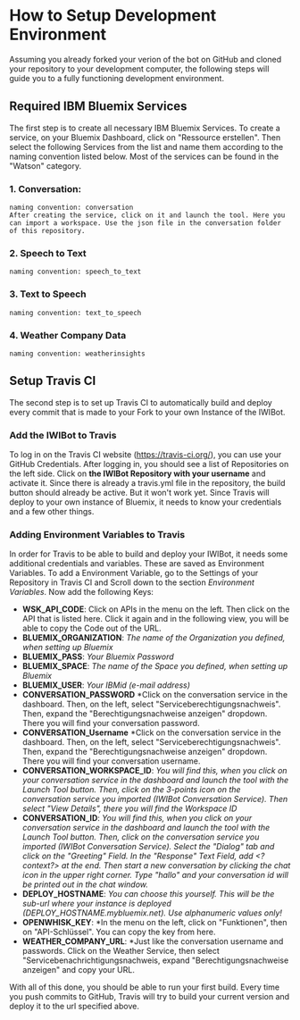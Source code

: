 # How to Setup Development Environment
Assuming you already forked your verion of the bot on GitHub and cloned your repository to your development computer, the following steps will guide you to a fully functioning development environment.
## Required IBM Bluemix Services
The first step is to create all necessary IBM Bluemix Services. To create a service, on your Bluemix Dashboard, click on "Ressource erstellen". Then select the following Services from the list and name them according to the naming convention listed below. Most of the services can be found in the "Watson" category.
### 1. Conversation:
    naming convention: conversation
    After creating the service, click on it and launch the tool. Here you can import a workspace. Use the json file in the conversation folder of this repository.
### 2. Speech to Text
    naming convention: speech_to_text
### 3. Text to Speech
    naming convention: text_to_speech
### 4. Weather Company Data
    naming convention: weatherinsights

## Setup Travis CI
The second step is to set up Travis CI to automatically build and deploy every commit that is made to your Fork to your own Instance of the IWIBot.
### Add the IWIBot to Travis
To log in on the Travis CI website (https://travis-ci.org/), you can use your GitHub Credentials.
After logging in, you should see a list of Repositories on the left side. Click on **the IWIBot Repository with your username** and activate it. Since there is already a travis.yml file in the repository, the build button should already be active. But it won't work yet. Since Travis will deploy to your own instance of Bluemix, it needs to know your credentials and a few other things.
### Adding Environment Variables to Travis
In order for Travis to be able to build and deploy your IWIBot, it needs some additional credentials and variables. These are saved as Environment Variables. To add a Environment Variable, go to the Settings of your Repository in Travis CI and Scroll down to the section *Environment Variables*. Now add the following Keys:
+ **WSK_API_CODE**: Click on APIs in the menu on the left. Then click on the API that is listed here. Click it again and in the following view, you will be able to copy the Code out of the URL.
+ **BLUEMIX_ORGANIZATION**: *The name of the Organization you defined, when setting up Bluemix*
+ **BLUEMIX_PASS**: *Your Bluemix Password*
+ **BLUEMIX_SPACE**: *The name of the Space you defined, when setting up Bluemix*
+ **BLUEMIX_USER**: *Your IBMid (e-mail address)*
+  **CONVERSATION_PASSWORD** *Click on the conversation service in the dashboard. Then, on the left, select "Serviceberechtigungsnachweis". Then, expand the "Berechtigungsnachweise anzeigen" dropdown. There you will find your conversation password.
+  **CONVERSATION_Username** *Click on the conversation service in the dashboard. Then, on the left, select "Serviceberechtigungsnachweis". Then, expand the "Berechtigungsnachweise anzeigen" dropdown. There you will find your conversation username.
+  **CONVERSATION_WORKSPACE_ID**: *You will find this, when you click on your conversation service in the dashboard and launch the tool with the Launch Tool button. Then, click on the 3-points icon on the conversation service you imported (IWIBot Conversation Service). Then select "View Details", there you will find the Workspace ID*
+ **CONVERSATION_ID**: *You will find this, when you click on your conversation service in the dashboard and launch the tool with the Launch Tool button. Then, click on the conversation service you imported (IWIBot Conversation Service). Select the "Dialog" tab and click on the "Greeting" Field. In the "Response" Text Field, add \<?context?> at the end. Then start a new conversation by clicking the chat icon in the upper right corner. Type "hallo" and your conversation id will be printed out in the chat window.*
+ **DEPLOY_HOSTNAME**: *You can choose this yourself. This will be the sub-url where your instance is deployed (DEPLOY_HOSTNAME.mybluemix.net). Use alphanumeric values only!*
+ **OPENWHISK_KEY**: *In the menu on the left, click on "Funktionen", then on "API-Schlüssel". You can copy the key from here.
+ **WEATHER_COMPANY_URL**: *Just like the conversation username and passwords. Click on the Weather Service, then select "Servicebenachrichtigungsnachweis, expand "Berechtigungsnachweise anzeigen" and copy your URL.

With all of this done, you should be able to run your first build. Every time you push commits to GitHub, Travis will try to build your current version and deploy it to the url specified above.
